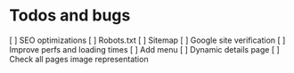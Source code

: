 # Todos and bugs

[ ] SEO optimizations
[ ] Robots.txt
[ ] Sitemap
[ ] Google site verification
[ ] Improve perfs and loading times
[ ] Add menu
[ ] Dynamic details page
[ ] Check all pages image representation